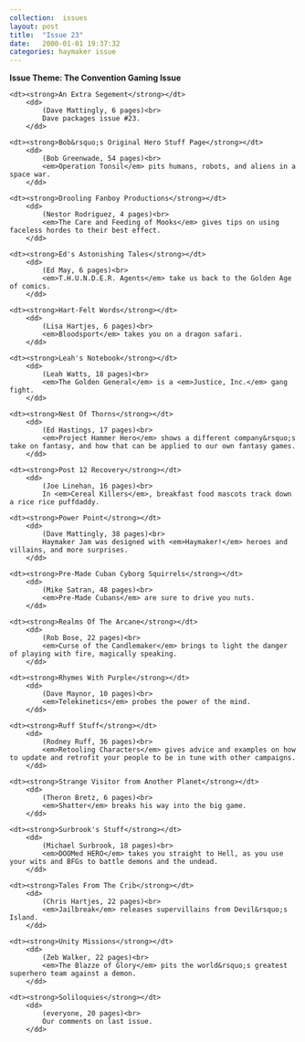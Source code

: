 ```yaml
---
collection:  issues
layout: post
title:  "Issue 23"
date:   2000-01-01 19:37:32
categories: haymaker issue
---
```


<dl>
	<dt class="theme"><strong>Issue Theme: The Convention Gaming Issue</theme></strong></dt>

	<dt><strong>An Extra Segement</strong></dt>
		<dd>
		 	(Dave Mattingly, 6 pages)<br>
			Dave packages issue #23.
		</dd>
	
	<dt><strong>Bob&rsquo;s Original Hero Stuff Page</strong></dt>
		<dd>
		 	(Bob Greenwade, 54 pages)<br>
			<em>Operation Tonsil</em> pits humans, robots, and aliens in a space war.
		</dd>

	<dt><strong>Drooling Fanboy Productions</strong></dt>
		<dd>
		 	(Nestor Rodriguez, 4 pages)<br>
			<em>The Care and Feeding of Mooks</em> gives tips on using faceless hordes to their best effect.
		</dd>
		
	<dt><strong>Ed's Astonishing Tales</strong></dt>
		<dd>
		 	(Ed May, 6 pages)<br>
			<em>T.H.U.N.D.E.R. Agents</em> take us back to the Golden Age of comics.
		</dd>
	
	<dt><strong>Hart-Felt Words</strong></dt>
		<dd>
		 	(Lisa Hartjes, 6 pages)<br>
			<em>Bloodsport</em> takes you on a dragon safari.
		</dd>
	
	<dt><strong>Leah's Notebook</strong></dt>
		<dd>
		 	(Leah Watts, 18 pages)<br>
			<em>The Golden General</em> is a <em>Justice, Inc.</em> gang fight.
		</dd>

	<dt><strong>Nest Of Thorns</strong></dt>
		<dd>
		 	(Ed Hastings, 17 pages)<br>
			<em>Project Hammer Hero</em> shows a different company&rsquo;s take on fantasy, and how that can be applied to our own fantasy games.
		</dd>

	<dt><strong>Post 12 Recovery</strong></dt>
		<dd>
		 	(Joe Linehan, 16 pages)<br>
			In <em>Cereal Killers</em>, breakfast food mascots track down a rice rice puffdaddy.
</dd>
	
	<dt><strong>Power Point</strong></dt>
		<dd>
		 	(Dave Mattingly, 38 pages)<br>
			Haymaker Jam was designed with <em>Haymaker!</em> heroes and villains, and more surprises.
		</dd>

	<dt><strong>Pre-Made Cuban Cyborg Squirrels</strong></dt>
		<dd>
		 	(Mike Satran, 48 pages)<br>
			<em>Pre-Made Cubans</em> are sure to drive you nuts.
		</dd>
	
	<dt><strong>Realms Of The Arcane</strong></dt>
		<dd>
		 	(Rob Bose, 22 pages)<br>
			<em>Curse of the Candlemaker</em> brings to light the danger of playing with fire, magically speaking.
		</dd>

	<dt><strong>Rhymes With Purple</strong></dt>
		<dd>
		 	(Dave Maynor, 10 pages)<br>
			<em>Telekinetics</em> probes the power of the mind.
		</dd>
	
	<dt><strong>Ruff Stuff</strong></dt>
		<dd>
		 	(Rodney Ruff, 36 pages)<br>
			<em>Retooling Characters</em> gives advice and examples on how to update and retrofit your people to be in tune with other campaigns.
		</dd>

	<dt><strong>Strange Visitor from Another Planet</strong></dt>
		<dd>
		 	(Theron Bretz, 6 pages)<br>
			<em>Shatter</em> breaks his way into the big game.
		</dd>

	<dt><strong>Surbrook's Stuff</strong></dt>
		<dd>
		 	(Michael Surbrook, 18 pages)<br>
			<em>DOOMed HERO</em> takes you straight to Hell, as you use your wits and BFGs to battle demons and the undead.
		</dd>

	<dt><strong>Tales From The Crib</strong></dt>
		<dd>
		 	(Chris Hartjes, 22 pages)<br>
			<em>Jailbreak</em> releases supervillains from Devil&rsquo;s Island.
		</dd>

	<dt><strong>Unity Missions</strong></dt>
		<dd>
		 	(Zeb Walker, 22 pages)<br>
			<em>The Blazze of Glory</em> pits the world&rsquo;s greatest superhero team against a demon.
		</dd>

	<dt><strong>Soliloquies</strong></dt>
		<dd>
		 	(everyone, 20 pages)<br>
			Our comments on last issue.
		</dd>
</dl>

